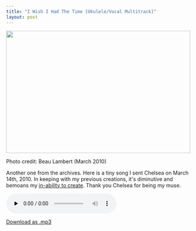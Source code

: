 ```yaml
---
title: "I Wish I Had The Time [Ukulele/Vocal Multitrack]"
layout: post
---
```


<div id="attachment_1155" style="width: 510px" class="wp-caption alignnone"><a href="{{ site.url }}/uploads/2012/08/vintage2.jpg"><img class="size-large wp-image-1155" title="vintage2" src="{{ site.url }}/uploads/2012/08/vintage2-500x332.jpg" alt="" width="500" height="332" /></a><p class="wp-caption-text">Photo credit: Beau Lambert (March 2010)</p></div>

Another one from the archives. Here is a tiny song I sent Chelsea on March 14th, 2010. In keeping with my previous creations, it's diminutive and bemoans my <a href="{{ site.url }}/blog/new-song-ballad-of-the-man-who-cant-sing/">in-ability to create</a>. Thank you Chelsea for being my muse.

<audio id="wp_mep_8" src="{{ site.url }}/uploads/2012/08/I-Wish-I-Had-The-Time-1.mp3" type="audio/mp3"    controls="controls" preload="none"  ></audio>

<a title="Download as .mp3" href="{{ site.url }}/uploads/2012/08/I-Wish-I-Had-The-Time-1.mp3">Download as .mp3</a>
